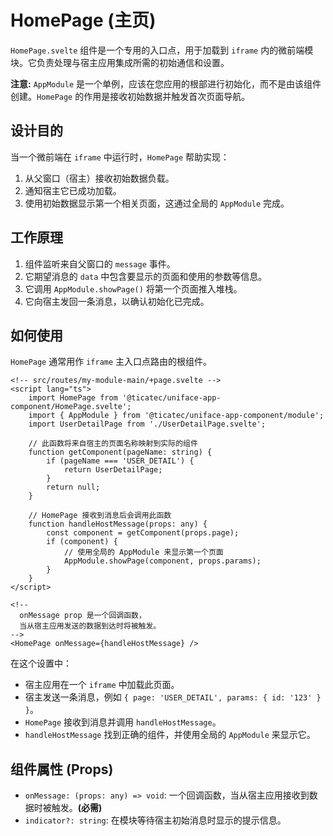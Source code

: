# HomePage (主页)

`HomePage.svelte` 组件是一个专用的入口点，用于加载到 `iframe` 内的微前端模块。它负责处理与宿主应用集成所需的初始通信和设置。

**注意:** `AppModule` 是一个单例，应该在您应用的根部进行初始化，而不是由该组件创建。`HomePage` 的作用是接收初始数据并触发首次页面导航。

## 设计目的

当一个微前端在 `iframe` 中运行时，`HomePage` 帮助实现：
1.  从父窗口（宿主）接收初始数据负载。
2.  通知宿主它已成功加载。
3.  使用初始数据显示第一个相关页面，这通过全局的 `AppModule` 完成。

## 工作原理

1.  组件监听来自父窗口的 `message` 事件。
2.  它期望消息的 `data` 中包含要显示的页面和使用的参数等信息。
3.  它调用 `AppModule.showPage()` 将第一个页面推入堆栈。
4.  它向宿主发回一条消息，以确认初始化已完成。

## 如何使用

`HomePage` 通常用作 `iframe` 主入口点路由的根组件。

```svelte
<!-- src/routes/my-module-main/+page.svelte -->
<script lang="ts">
    import HomePage from '@ticatec/uniface-app-component/HomePage.svelte';
    import { AppModule } from '@ticatec/uniface-app-component/module';
    import UserDetailPage from './UserDetailPage.svelte';

    // 此函数将来自宿主的页面名称映射到实际的组件
    function getComponent(pageName: string) {
        if (pageName === 'USER_DETAIL') {
            return UserDetailPage;
        }
        return null;
    }

    // HomePage 接收到消息后会调用此函数
    function handleHostMessage(props: any) {
        const component = getComponent(props.page);
        if (component) {
            // 使用全局的 AppModule 来显示第一个页面
            AppModule.showPage(component, props.params);
        }
    }
</script>

<!--
  onMessage prop 是一个回调函数，
  当从宿主应用发送的数据到达时将被触发。
-->
<HomePage onMessage={handleHostMessage} />
```

在这个设置中：
-   宿主应用在一个 `iframe` 中加载此页面。
-   宿主发送一条消息，例如 `{ page: 'USER_DETAIL', params: { id: '123' } }`。
-   `HomePage` 接收到消息并调用 `handleHostMessage`。
-   `handleHostMessage` 找到正确的组件，并使用全局的 `AppModule` 来显示它。

## 组件属性 (Props)

-   `onMessage: (props: any) => void`: 一个回调函数，当从宿主应用接收到数据时被触发。**(必需)**
-   `indicator?: string`: 在模块等待宿主初始消息时显示的提示信息。